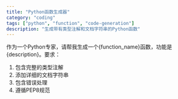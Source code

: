 ```yaml
---
title: "Python函数生成器"
category: "coding"
tags: ["python", "function", "code-generation"]
description: "生成带有类型注解和文档字符串的Python函数"
---
```


作为一个Python专家，请帮我生成一个{function_name}函数，功能是{description}。要求：
1. 包含完整的类型注解
2. 添加详细的文档字符串
3. 包含错误处理
4. 遵循PEP8规范